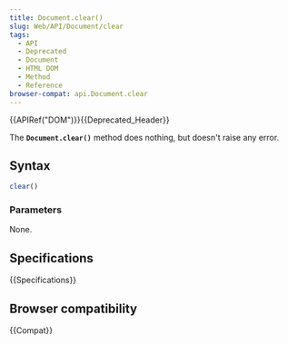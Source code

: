 ```yaml
---
title: Document.clear()
slug: Web/API/Document/clear
tags:
  - API
  - Deprecated
  - Document
  - HTML DOM
  - Method
  - Reference
browser-compat: api.Document.clear
---
```

{{APIRef("DOM")}}{{Deprecated_Header}}

The **`Document.clear()`** method does nothing, but doesn't raise any error.

## Syntax

```js
clear()
```

### Parameters

None.

## Specifications

{{Specifications}}

## Browser compatibility

{{Compat}}
